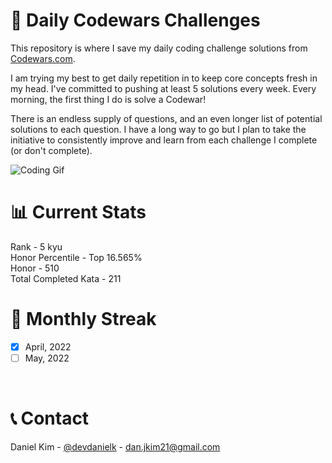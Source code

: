 # 🚀 Daily Codewars Challenges
This repository is where I save my daily coding challenge solutions from [Codewars.com](https://www.codewars.com/users/danjkim21). <br>

I am trying my best to get daily repetition in to keep core concepts fresh in my head. I've committed to pushing at least 5 solutions every week. Every morning, the first thing I do is solve a Codewar! <br>

There is an endless supply of questions, and an even longer list of potential solutions to each question. I have a long way to go but I plan to take the initiative to consistently improve and learn from each challenge I complete (or don't complete).<br>

<p align="center">

  ![Coding Gif](https://c.tenor.com/lIMtjiAYuT8AAAAd/breezy-hacker.gif)

</p>


# 📊 Current Stats
Rank - 5 kyu <br>
Honor Percentile - Top 16.565% <br>
Honor - 510 <br>
Total Completed Kata - 211 <br>



# 📆 Monthly Streak

- [x] April, 2022
- [ ] May, 2022
<br>



# 📞 Contact
Daniel Kim - [@devdanielk](https://twitter.com/devdanielk) - dan.jkim21@gmail.com